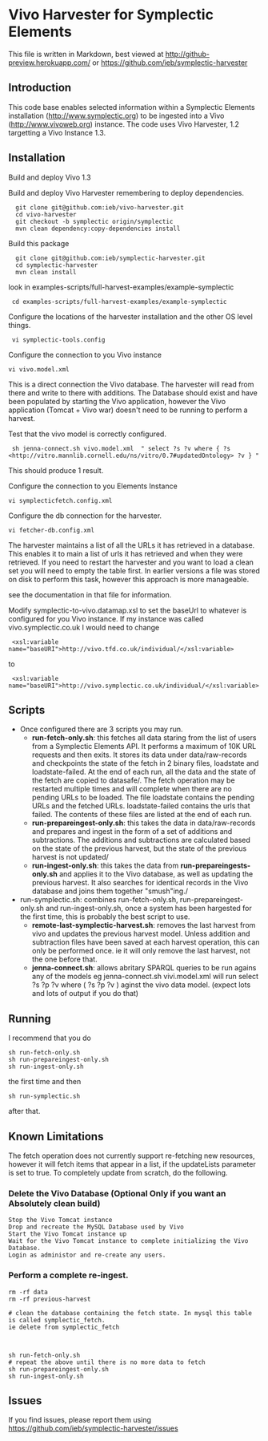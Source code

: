# Vivo Harvester for Symplectic Elements

This file is written in Markdown, best viewed at http://github-preview.herokuapp.com/ or https://github.com/ieb/symplectic-harvester

## Introduction

  This code base enables selected information within a Symplectic Elements installation (http://www.symplectic.org) to be ingested into a Vivo (http://www.vivoweb.org) instance.
  The code uses Vivo Harvester, 1.2 targetting a Vivo Instance 1.3.

## Installation

Build and deploy Vivo 1.3

Build and deploy Vivo Harvester remembering to deploy dependencies. 


      git clone git@github.com:ieb/vivo-harvester.git
      cd vivo-harvester
      git checkout -b symplectic origin/symplectic
      mvn clean dependency:copy-dependencies install


Build this package

      git clone git@github.com:ieb/symplectic-harvester.git
      cd symplectic-harvester
      mvn clean install

look in examples-scripts/full-harvest-examples/example-symplectic

     cd examples-scripts/full-harvest-examples/example-symplectic
     
Configure the locations of the harvester installation and the other OS level things.

     vi symplectic-tools.config    

Configure the connection to you Vivo instance
    
    vi vivo.model.xml 

This is a direct connection the Vivo database. The harvester will read from there and write to there with additions. The Database should exist and have been populated by starting the Vivo application, however the Vivo application (Tomcat + Vivo war) doesn't need to be running to perform a harvest.

Test that the vivo model is correctly configured.

     sh jenna-connect.sh vivo.model.xml  " select ?s ?v where { ?s <http://vitro.mannlib.cornell.edu/ns/vitro/0.7#updatedOntology> ?v } "
     
This should produce 1 result. 

Configure the connection to you Elements Instance
    
    vi symplecticfetch.config.xml

Configure the db connection for the harvester. 

    vi fetcher-db.config.xml
    
The harvester maintains a list of all the URLs it has retrieved in a database. This enables it to main a list of urls it has retrieved and when they were retrieved. If you need to restart the harvester and you want to load a clean set you will need to empty the table first. In earlier versions a file was stored on disk to perform this task, however this approach is more manageable.
    
see the documentation in that file for information.


Modify symplectic-to-vivo.datamap.xsl to set the baseUrl to whatever is configured for you Vivo instance. If my instance was called vivo.symplectic.co.uk I would need to change

     <xsl:variable name="baseURI">http://vivo.tfd.co.uk/individual/</xsl:variable>
     
to

     <xsl:variable name="baseURI">http://vivo.symplectic.co.uk/individual/</xsl:variable>
     
     

## Scripts

* Once configured there are 3 scripts you may run.
    * __run-fetch-only.sh__: this fetches all data staring from the list of users from a Symplectic Elements API. It performs a maximum of 10K URL requests and then exits. It stores its data under data/raw-records and checkpoints the state of the fetch in 2 binary files, loadstate and loadstate-failed. At the end of each run, all the data and the state of the fetch are copied to datasafe/. The fetch operation may be restarted multiple times and will complete when there are no pending URLs to be loaded. The file loadstate contains the pending URLs and the fetched URLs. loadstate-failed contains the urls that failed. The contents of these files are listed at the end of each run.
   * __run-prepareingest-only.sh__: this takes the data in data/raw-records and prepares and ingest in the form of a set of additions and subtractions. The additions and subtractions are calculated based on the state of the previous harvest, but the state of the previous harvest is not updated/
   * __run-ingest-only.sh__: this takes the data from __run-prepareingests-only.sh__ and applies it to the Vivo database, as well as updating the previous harvest. It also searches for identical records in the Vivo database and joins them together "smush"ing./
* run-symplectic.sh: combines run-fetch-only.sh, run-prepareingest-only.sh and run-ingest-only.sh, once a system has been hargested for the first time, this is probably the best script to use.
   * __remote-last-symplectic-harvest.sh__: removes the last harvest from vivo and updates the previous harvest model. Unless addition and subtraction files have been saved at each harvest operation, this can only be performed once. ie it will only remove the last harvest, not the one before that.
   * __jenna-connect.sh__: allows abritary SPARQL queries to be run agains any of the models eg jenna-connect.sh vivi.model.xml will run select ?s ?p ?v where ( ?s ?p ?v ) aginst the vivo data model. (expect lots and lots of output if you do that)



## Running

I recommend that you do 


    sh run-fetch-only.sh
	sh run-prepareingest-only.sh
    sh run-ingest-only.sh


the first time and then

    sh run-symplectic.sh

after that.

## Known Limitations

The fetch operation does not currently support re-fetching new resources, however it will fetch items that appear in a list, if the updateLists parameter is set to true. To completely update from scratch, do the following.

### Delete the Vivo Database (Optional Only if you want an Absolutely clean build)

    Stop the Vivo Tomcat instance
    Drop and recreate the MySQL Database used by Vivo
    Start the Vivo Tomcat instance up
    Wait for the Vivo Tomcat instance to complete initializing the Vivo Database.
    Login as administor and re-create any users.
    
### Perform a complete re-ingest.

    rm -rf data
    rm -rf previous-harvest
    
    # clean the database containing the fetch state. In mysql this table is called symplectic_fetch. 
    ie delete from symplectic_fetch
    
 
    
    sh run-fetch-only.sh
    # repeat the above until there is no more data to fetch
    sh run-prepareingest-only.sh
    sh run-ingest-only.sh



## Issues

If you find issues, please report them using https://github.com/ieb/symplectic-harvester/issues








